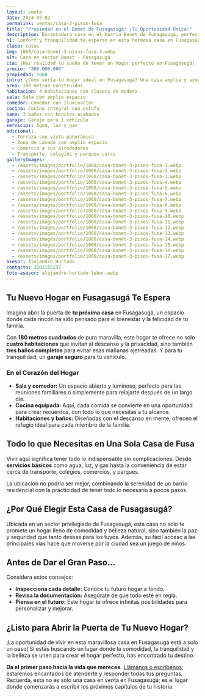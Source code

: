 ```yaml
---
layout: venta
date: 2024-05-02
permalink: ventas/casa-3-pisos-fusa
title: "Propiedad en el Bonet de Fusagasugá: ¡Tu Oportunidad Única!"
description: Encantadora casa en el barrio Bonet de Fusagasugá, perfecta para disfrutar de tranquilidad y comodidad. ¡Haz clic para conocer más!
h1: Confort y tranquilidad te esperan en esta hermosa casa en Fusagasugá
clase: casas
img: 1060/casa-bonet-3-pisos-fusa-3.webp
alt: Casa en sector Bonet - Fusagasugá
cta: ¡Haz realidad tu sueño de tener un hogar perfecto en Fusagasugá!
precio: "300.000.000"
propiedad: 1060
intro: ¿Cómo sería tu hogar ideal en Fusagasugá? Una casa amplia y acogedora te espera para brindarte confort y tranquilidad
area: 180 metros construidos
habitacion: 4 habitaciones con closets de madera
sala: Sala con amplio espacio
comedor: Comedor con iluminación
cocina: Cocina integral con estufa
bano: 3 baños con bonitos acabados
garaje: Garaje para 1 vehículo
servicios: Agua, luz y gas 
adicional:
  - Terraza con vista panorámica
  - Zona de Lavado con amplio espacio
  - Comercio a sus alrededores
  - Transporte, colegios y parques cerca
galleryImages:
  - /assets/images/portfolio/1060/casa-bonet-3-pisos-fusa-1.webp
  - /assets/images/portfolio/1060/casa-bonet-3-pisos-fusa-2.webp
  - /assets/images/portfolio/1060/casa-bonet-3-pisos-fusa-3.webp
  - /assets/images/portfolio/1060/casa-bonet-3-pisos-fusa-4.webp
  - /assets/images/portfolio/1060/casa-bonet-3-pisos-fusa-5.webp
  - /assets/images/portfolio/1060/casa-bonet-3-pisos-fusa-6.webp
  - /assets/images/portfolio/1060/casa-bonet-3-pisos-fusa-7.webp
  - /assets/images/portfolio/1060/casa-bonet-3-pisos-fusa-8.webp
  - /assets/images/portfolio/1060/casa-bonet-3-pisos-fusa-9.webp
  - /assets/images/portfolio/1060/casa-bonet-3-pisos-fusa-10.webp
  - /assets/images/portfolio/1060/casa-bonet-3-pisos-fusa-11.webp
  - /assets/images/portfolio/1060/casa-bonet-3-pisos-fusa-12.webp
  - /assets/images/portfolio/1060/casa-bonet-3-pisos-fusa-13.webp
  - /assets/images/portfolio/1060/casa-bonet-3-pisos-fusa-14.webp
  - /assets/images/portfolio/1060/casa-bonet-3-pisos-fusa-15.webp
  - /assets/images/portfolio/1060/casa-bonet-3-pisos-fusa-16.webp
  - /assets/images/portfolio/1060/casa-bonet-3-pisos-fusa-17.webp
asesor: Alejandro Hurtado
contacto: 3102155237
foto-asesor: alejandro-hurtado-leben.webp
---
```

## Tu Nuevo Hogar en Fusagasugá Te Espera

Imagina abrir la puerta de **tu próxima casa** en Fusagasugá, un espacio donde cada rincón ha sido pensado para el bienestar y la felicidad de tu familia.

Con **180 metros cuadrados** de pura maravilla, este hogar te ofrece no solo **cuatro habitaciones** que invitan al descanso y la privacidad, sino también **tres baños completos** para evitar esas mañanas ajetreadas. Y para tu tranquilidad, un **garaje seguro** para tu vehículo.

### En el Corazón del Hogar

- **Sala y comedor:** Un espacio abierto y luminoso, perfecto para las reuniones familiares o simplemente para relajarte después de un largo día.
- **Cocina equipada:** Aquí, cada comida se convierte en una oportunidad para crear recuerdos, con todo lo que necesitas a tu alcance.
- **Habitaciones y baños:** Diseñadas con el descanso en mente, ofrecen el refugio ideal para cada miembro de la familia.

## Todo lo que Necesitas en Una Sola Casa de Fusa

Vivir aquí significa tener todo lo indispensable sin complicaciones. Desde **servicios básicos** como agua, luz, y gas hasta la conveniencia de estar cerca de transporte, colegios, comercios, y parques.

La ubicación no podría ser mejor, combinando la serenidad de un barrio residencial con la practicidad de tener todo lo necesario a pocos pasos.

## ¿Por Qué Elegir Esta Casa de Fusagasugá?

Ubicada en un sector privilegiado de Fusagasugá, esta casa no solo te promete un hogar lleno de comodidad y belleza natural, sino también la paz y seguridad que tanto deseas para los tuyos. Además, su fácil acceso a las principales vías hace que moverse por la ciudad sea un juego de niños.

## Antes de Dar el Gran Paso...

Considera estos consejos:

- **Inspecciona cada detalle:** Conoce tu futuro hogar a fondo.
- **Revisa la documentación:** Asegúrate de que todo esté en regla.
- **Piensa en el futuro:** Este hogar te ofrece infinitas posibilidades para personalizar y mejorar.

## ¿Listo para Abrir la Puerta de Tu Nuevo Hogar?

¡La oportunidad de vivir en esta maravillosa casa en Fusagasugá está a solo un paso! Si estás buscando un lugar donde la comodidad, la tranquilidad y la belleza se unen para crear el hogar perfecto, has encontrado tu destino.

**Da el primer paso hacia la vida que mereces.** [Llámanos o escríbenos](#asesor); estaremos encantados de atenderte y responder todas tus preguntas. Recuerda, esta no es solo una casa en venta en Fusagasugá; es el lugar donde comenzarás a escribir los próximos capítulos de tu historia.
